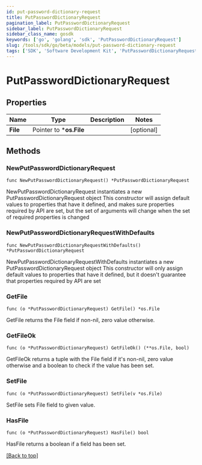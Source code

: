 ```yaml
---
id: put-password-dictionary-request
title: PutPasswordDictionaryRequest
pagination_label: PutPasswordDictionaryRequest
sidebar_label: PutPasswordDictionaryRequest
sidebar_class_name: gosdk
keywords: ['go', 'golang', 'sdk', 'PutPasswordDictionaryRequest'] 
slug: /tools/sdk/go/beta/models/put-password-dictionary-request
tags: ['SDK', 'Software Development Kit', 'PutPasswordDictionaryRequest']
---
```


# PutPasswordDictionaryRequest

## Properties

Name | Type | Description | Notes
------------ | ------------- | ------------- | -------------
**File** |  Pointer to ***os.File** |  | [optional] 

## Methods

### NewPutPasswordDictionaryRequest

`func NewPutPasswordDictionaryRequest() *PutPasswordDictionaryRequest`

NewPutPasswordDictionaryRequest instantiates a new PutPasswordDictionaryRequest object
This constructor will assign default values to properties that have it defined,
and makes sure properties required by API are set, but the set of arguments
will change when the set of required properties is changed

### NewPutPasswordDictionaryRequestWithDefaults

`func NewPutPasswordDictionaryRequestWithDefaults() *PutPasswordDictionaryRequest`

NewPutPasswordDictionaryRequestWithDefaults instantiates a new PutPasswordDictionaryRequest object
This constructor will only assign default values to properties that have it defined,
but it doesn't guarantee that properties required by API are set

### GetFile

`func (o *PutPasswordDictionaryRequest) GetFile() *os.File`

GetFile returns the File field if non-nil, zero value otherwise.

### GetFileOk

`func (o *PutPasswordDictionaryRequest) GetFileOk() (**os.File, bool)`

GetFileOk returns a tuple with the File field if it's non-nil, zero value otherwise
and a boolean to check if the value has been set.

### SetFile

`func (o *PutPasswordDictionaryRequest) SetFile(v *os.File)`

SetFile sets File field to given value.

### HasFile

`func (o *PutPasswordDictionaryRequest) HasFile() bool`

HasFile returns a boolean if a field has been set.


[[Back to top]](#) 


